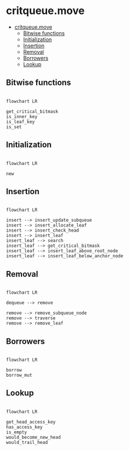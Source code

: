 # critqueue.move

- [critqueue.move](#critqueuemove)
  - [Bitwise functions](#bitwise-functions)
  - [Initialization](#initialization)
  - [Insertion](#insertion)
  - [Removal](#removal)
  - [Borrowers](#borrowers)
  - [Lookup](#lookup)

## Bitwise functions

```mermaid

flowchart LR

get_critical_bitmask
is_inner_key
is_leaf_key
is_set

```

## Initialization

```mermaid

flowchart LR

new

```

## Insertion

```mermaid

flowchart LR

insert --> insert_update_subqueue
insert --> insert_allocate_leaf
insert --> insert_check_head
insert --> insert_leaf
insert_leaf --> search
insert_leaf --> get_critical_bitmask
insert_leaf --> insert_leaf_above_root_node
insert_leaf --> insert_leaf_below_anchor_node

```

## Removal

```mermaid

flowchart LR

dequeue --> remove

remove --> remove_subqueue_node
remove --> traverse
remove --> remove_leaf

```

## Borrowers

```mermaid

flowchart LR

borrow
borrow_mut

```

## Lookup

```mermaid

flowchart LR

get_head_access_key
has_access_key
is_empty
would_become_new_head
would_trail_head

```